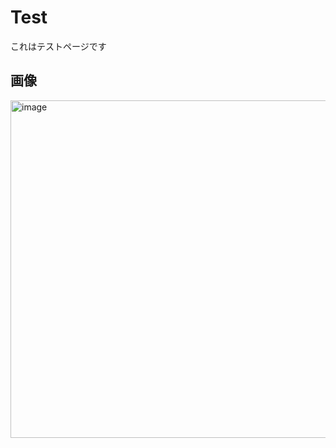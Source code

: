 # Test
これはテストページです

## 画像
<img width="540" alt="image" src="https://user-images.githubusercontent.com/9846618/168402084-30b538b6-1962-44cb-88cd-879dde38694e.png">


